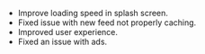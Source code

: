 - Improve loading speed in splash screen.
- Fixed issue with new feed not properly caching.
- Improved user experience.
- Fixed an issue with ads.
